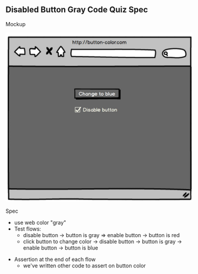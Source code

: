 ## Disabled Button Gray Code Quiz Spec

Mockup

![mockup](./sc.png)

Spec

- use web color "gray"
- Test flows:
  - disable button -> button is gray => enable button -> button is red
  - click button to change color -> disable button -> button is gray -> enable button -> button is blue

* Assertion at the end of each flow
  - we've written other code to assert on button color
